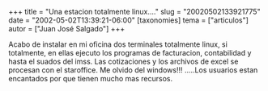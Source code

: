 +++
title = "Una estacion totalmente linux...."
slug = "20020502133921775"
date = "2002-05-02T13:39:21-06:00"
[taxonomies]
tema = ["articulos"]
autor = ["Juan José Salgado"]
+++

Acabo de instalar en mi oficina dos terminales totalmente linux, si
totalmente, en ellas ejecuto los programas de facturacion, contabilidad
y hasta el suados del imss. Las cotizaciones y los archivos de excel se
procesan con el staroffice. Me olvido del windows!!! .....Los usuarios
estan encantados por que tienen mucho mas recursos.

